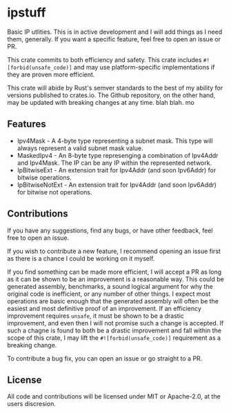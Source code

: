 # ipstuff

Basic IP utlities. This is in active development and I will add things as I need them, generally. If you want a specific feature, feel free to open an issue or PR.

This crate commits to both efficiency and safety. This crate includes `#![forbid(unsafe_code)]` and may use platform-specific implementations if they are proven more efficient.

This crate will abide by Rust's semver standards to the best of my ability for versions published to crates.io. The Github repository, on the other hand, may be updated with breaking changes at any time. blah blah. mo

## Features

* Ipv4Mask - A 4-byte type representing a subnet mask. This type will always represent a valid subnet mask value.
* MaskedIpv4 - An 8-byte type represenging a combination of Ipv4Addr and Ipv4Mask. The IP can be any IP within the represented network.
* IpBitwiseExt - An extension trait for Ipv4Addr (and soon Ipv6Addr) for bitwise operations.
* IpBitwiseNotExt - An extension trait for Ipv4Addr (and soon Ipv6Addr) for bitwise not operations.

## Contributions

If you have any suggestions, find any bugs, or have other feedback, feel free to open an issue.

If you wish to contribute a new feature, I recommend opening an issue first as there is a chance I could be working on it myself.

If you find something can be made more efficient, I will accept a PR as long as it can be shown to be an improvement is a reasonable way. This could be generated assembly, benchmarks, a sound logical argument for why the original code is inefficient, or any number of other things. I expect most operations are basic enough that the generated assembly will often be the easiest and most definitive proof of an improvement. If an efficiency improvement requires `unsafe`, it must be shown to be a drastic improvement, and even then I will not promise such a change is accepted. If such a chagne is found to both be a drastic improvement and fall within the scope of this crate, I may lift the `#![forbid(unsafe_code)]` requirement as a breaking change.

To contribute a bug fix, you can open an issue or go straight to a PR.

## License

All code and contributions will be licensed under MIT or Apache-2.0, at the users discresion.
